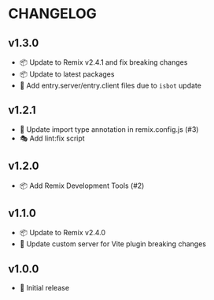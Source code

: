 # CHANGELOG

## v1.3.0

- 📦 Update to Remix v2.4.1 and fix breaking changes
- 📦 Update to latest packages
- 🔨 Add entry.server/entry.client files due to `isbot` update

## v1.2.1

- 🔨 Update import type annotation in remix.config.js (#3)
- 🎭 Add lint:fix script

## v1.2.0

- 📦 Add Remix Development Tools (#2)

## v1.1.0

- 📦 Update to Remix v2.4.0
- 🔨 Update custom server for Vite plugin breaking changes

## v1.0.0

- 🎉 Initial release
